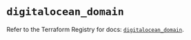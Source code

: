 # `digitalocean_domain`

Refer to the Terraform Registry for docs: [`digitalocean_domain`](https://registry.terraform.io/providers/digitalocean/digitalocean/2.44.1/docs/resources/domain).
